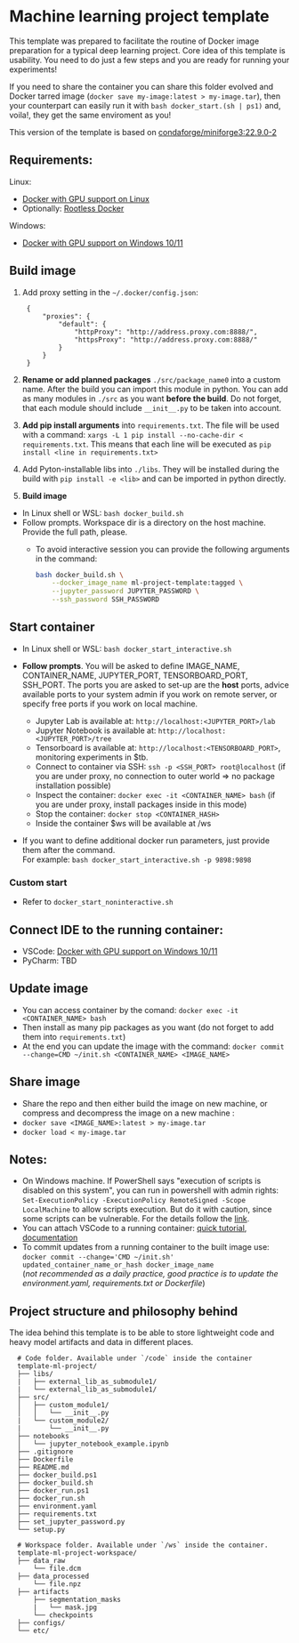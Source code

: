# Machine learning project template
This template was prepared to facilitate the routine of Docker image preparation for a typical deep learning project. Core idea of this template is usability. You need to do just a few steps and you are ready for running your experiments!

If you need to share the container you can share this folder evolved and Docker tarred image (`docker save my-image:latest > my-image.tar`), then your counterpart can easily run it with `bash docker_start.(sh | ps1)` and, voila!, they get the same enviroment as you!

This version of the template is based on [condaforge/miniforge3:22.9.0-2](https://hub.docker.com/layers/condaforge/miniforge3/22.9.0-2/images/sha256-f36832243d5dbb6f7f43a990198a1cb4ee98f983d2eea45ceb1313c87b4bb717?context=explore)


## Requirements:
Linux:
* [Docker with GPU support on Linux](https://docs.nvidia.com/datacenter/cloud-native/container-toolkit/install-guide.html)
* Optionally: [Rootless Docker](https://docs.docker.com/engine/security/rootless/)

Windows:
* [Docker with GPU support on Windows 10/11](./docs/WINDOWS_DOCKER_GPU.md)

## Build image

1. Add proxy setting in the `~/.docker/config.json`:

        {
            "proxies": {
                "default": {
                    "httpProxy": "http://address.proxy.com:8888/",
                    "httpsProxy": "http://address.proxy.com:8888/"
                }
            }
        }
1. **Rename or add planned packages** `./src/package_name0` into a custom name. After the build you can import this module in python. You can add as many modules in `./src` as you want **before the build**. Do not forget, that each module should include `__init__.py` to be taken into account.
1. **Add pip install arguments** into `requirements.txt`. The file will be used with a command: `xargs -L 1 pip install --no-cache-dir < requirements.txt`. This means that each line will be executed as `pip install <line in requirements.txt>`
1. Add Pyton-installable libs into `./libs`. They will be installed during the build with `pip install -e <lib>` and can be imported in python directly.

1. **Build image**
* In Linux shell or WSL: `bash docker_build.sh`
* Follow prompts. Workspace dir is a directory on the host machine. Provide the full path, please.
    * To avoid interactive session you can provide the following arguments in the command: 
    
        ```bash
        bash docker_build.sh \
            --docker_image_name ml-project-template:tagged \
            --jupyter_password JUPYTER_PASSWORD \
            --ssh_password SSH_PASSWORD
        ```

## Start container
* In Linux shell or WSL: `bash docker_start_interactive.sh`
* **Follow prompts**. You will be asked to define IMAGE_NAME, CONTAINER_NAME, JUPYTER_PORT, TENSORBOARD_PORT, SSH_PORT. The ports you are asked to set-up are the **host** ports, advice available ports to your system admin if you work on remote server, or specify free ports if you work on local machine. 

    - Jupyter Lab is available at: `http://localhost:<JUPYTER_PORT>/lab  `
    - Jupyter Notebook is available at: `http://localhost:<JUPYTER_PORT>/tree`
    - Tensorboard is available at: `http://localhost:<TENSORBOARD_PORT>`, monitoring experiments in $tb.
    - Connect to container via SSH: `ssh -p <SSH_PORT> root@localhost` (if you are under proxy, no connection to outer world => no package installation possible)
    - Inspect the container: `docker exec -it <CONTAINER_NAME> bash` (if you are under proxy, install packages inside in this mode)
    - Stop the container: `docker stop <CONTAINER_HASH>`
    - Inside the container $ws will be available at /ws
* If you want to define additional docker run parameters, just provide them after the command.  
For example: `bash docker_start_interactive.sh -p 9898:9898`
### Custom start
* Refer to `docker_start_noninteractive.sh`

## Connect IDE to the running container:
* VSCode: [Docker with GPU support on Windows 10/11](./docs/VSCODE.md)
* PyCharm: TBD

## Update image
* You can access container by the comand: `docker exec -it <CONTAINER_NAME> bash`  
* Then install as many pip packages as you want (do not forget to add them into `requirements.txt`)  
* At the end you can update the image with the command: `docker commit --change=CMD ~/init.sh <CONTAINER_NAME> <IMAGE_NAME>`

## Share image
* Share the repo and then either build the image on new machine, or compress and decompress the image on a new machine :
* `docker save <IMAGE_NAME>:latest > my-image.tar`
* `docker load < my-image.tar`
  
## Notes:
- On Windows machine. If PowerShell says "execution of scripts is disabled on this system", you can  run in powershell with admin rights: `Set-ExecutionPolicy -ExecutionPolicy RemoteSigned -Scope LocalMachine` to allow scripts execution. But do it with caution, since some scripts can be vulnerable. For the details follow the [link](https://docs.microsoft.com/en-us/powershell/module/microsoft.powershell.security/set-executionpolicy?view=powershell-7.2).
- You can attach VSCode to a running container: [quick tutorial](./docs/VSCODE.md), [documentation](https://code.visualstudio.com/docs/remote/containers)
- To commit updates from a running container to the built image use:  
    `docker commit --change='CMD ~/init.sh' updated_container_name_or_hash docker_image_name`  
    (_not recommended as a daily practice, good practice is to update the environment.yaml, requirements.txt or Dockerfile_)

## Project structure and philosophy behind

The idea behind this template is to be able to store lightweight code and heavy model artifacts and data in different places.

```
  # Code folder. Available under `/code` inside the container
  template-ml-project/
  ├── libs/
  |   ├── external_lib_as_submodule1/
  |   └── external_lib_as_submodule1/
  ├── src/
  │   ├── custom_module1/
  │   │   └── __init__.py
  |   └── custom_module2/
  |       └── __init__.py
  ├── notebooks
  │   └── jupyter_notebook_example.ipynb
  ├── .gitignore
  ├── Dockerfile
  ├── README.md
  ├── docker_build.ps1
  ├── docker_build.sh
  ├── docker_run.ps1
  ├── docker_run.sh
  ├── environment.yaml
  ├── requirements.txt
  ├── set_jupyter_password.py
  └── setup.py
  
  # Workspace folder. Available under `/ws` inside the container.
  template-ml-project-workspace/
  ├── data_raw
      └── file.dcm
  ├── data_processed
      └── file.npz
  ├── artifacts
      ├── segmentation_masks
      |   └── mask.jpg
      └── checkpoints
  ├── configs/
  └── etc/
 ```
